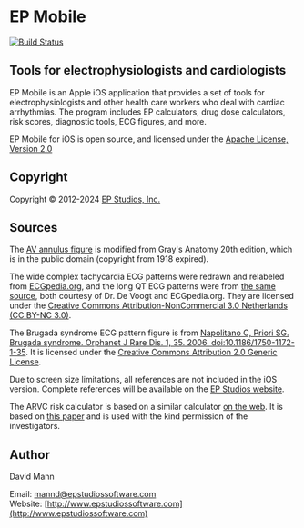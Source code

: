 EP Mobile
=========

[![Build Status](https://travis-ci.org/mannd/epmobile-ios.svg?branch=master)](https://travis-ci.org/mannd/epmobile-ios)

## Tools for electrophysiologists and cardiologists
EP Mobile is an Apple iOS application
that provides a set of tools for electrophysiologists and other health care
workers who deal with cardiac arrhythmias.  The program includes EP calculators, drug dose calculators, risk scores, diagnostic tools, ECG figures, and more. 

EP Mobile for iOS is open source, and licensed under the 
[Apache License, Version 2.0](http://www.apache.org/licenses/LICENSE-2.0.html)

## Copyright
Copyright © 2012-2024 [EP Studios, Inc.](http://www.epstudiossoftware.com)

## Sources
The [AV annulus figure](http://en.wikipedia.org/wiki/File:Gray495.png)
is modified from Gray's Anatomy 20th edition, which is in the public
domain (copyright from 1918 expired).

The wide complex tachycardia ECG patterns were redrawn and relabeled from [ECGpedia.org](http://en.ecgpedia.org/wiki/Approach_to_the_Wide_Complex_Tachycardia), and the long QT ECG patterns were from [the same source](http://en.ecgpedia.org/wiki/Long_QT_Syndrome), both courtesy of Dr. De Voogt and ECGpedia.org.  They are licensed under the [Creative Commons Attribution-NonCommercial 3.0 Netherlands (CC BY-NC 3.0)](http://creativecommons.org/licenses/by-nc/3.0/nl/deed.en_GB).

The Brugada syndrome ECG pattern figure is from
[Napolitano C, Priori SG. Brugada syndrome. Orphanet J Rare Dis. 1, 35. 2006. doi:10.1186/1750-1172-1-35](http://www.ncbi.nlm.nih.gov/pubmed/16972995?dopt=Abstract).
It is licensed under the
[Creative Commons Attribution 2.0 Generic License](http://creativecommons.org/licenses/by/2.0/deed.en).

Due to screen size limitations, all references are not included in the iOS version.  Complete references will be available on the [EP Studios website](http://www/epstudiossoftware.com).

The ARVC risk calculator is based on a similar calculator
[on the web](https://arvcrisk.com).  It is based on
[this paper](https://academic.oup.com/eurheartj/advance-article/doi/10.1093/eurheartj/ehz103/5419784) and is used with the kind permission of the investigators.

## Author
David Mann

Email: [mannd@epstudiossoftware.com](mailto:mannd@epstudiossoftware.com)  
Website: [http://www.epstudiossoftware.com](http://www.epstudiossoftware.com)   

